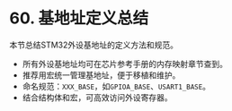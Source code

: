 # 60. 基地址定义总结

本节总结STM32外设基地址的定义方法和规范。

- 所有外设基地址均可在芯片参考手册的内存映射章节查到。
- 推荐用宏统一管理基地址，便于移植和维护。
- 命名规范：`XXX_BASE`，如`GPIOA_BASE`、`USART1_BASE`。
- 结合结构体和宏，可高效访问外设寄存器。
